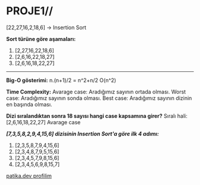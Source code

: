 # PROJE1//

[22,27,16,2,18,6] -> Insertion Sort

**Sort türüne göre aşamaları:**
1. [2,27,16,22,18,6]
2. [2,6,16,22,18,27]
3. [2,6,16,18,22,27]

***

**Big-O gösterimi:**
n.(n+1)/2 = n^2+n/2
O(n^2)

**Time Complexity:**
Avarage case: Aradığımız sayının ortada olması.
Worst case: Aradığımız sayının sonda olması.
Best case: Aradığımız sayının dizinin en başında olması.

**Dizi sıralandıktan sonra 18 sayısı hangi case kapsamına girer?**
Sıralı hali: [2,6,16,18,22,27]
Avarage case

***[7,3,5,8,2,9,4,15,6] dizisinin Insertion Sort'a göre ilk 4 adımı:***
1. [2,3,5,8,7,9,4,15,6]
2. [2,3,4,8,7,9,5,15,6]
3. [2,3,4,5,7,9,8,15,6]
4. [2,3,4,5,6,9,8,15,7]

[patika.dev profilim](https://app.patika.dev/canergltk)
